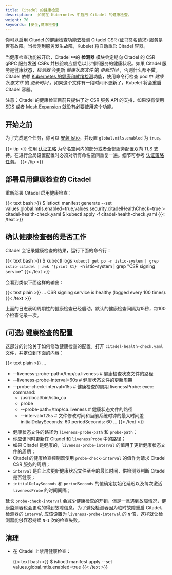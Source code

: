 ```yaml
---
title: Citadel 的健康检查
description:  如何在 Kubernetes 中启用 Citadel 的健康检查。
weight: 70
keywords: [安全,健康检查]
---
```


你可以启用 Citadel 的健康检查功能去检测 Citadel CSR (证书签名请求) 服务是否有故障。当检测到服务发生故障，Kubelet 将自动重启 Citadel 容器。

当健康检查功能被开启，Citadel 中的 **检测器** 模块会定期向 Citadel 的 CSR gRPC 服务发送 CSRs 并校验响应信息以此判断服务的健康状况。如果 Citadel 服务是健康状态，_检测器_ 会更新 _健康状态文件_ 的 _更新时间_ ，否则什么都不做。Citadel 依赖 [Kubernetes 的健康和就绪检测](https://kubernetes.io/docs/tasks/configure-pod-container/configure-liveness-readiness-probes/)功能，使用命令行检查 pod 中 _健康状态文件_ 的 _更新时间_ 。如果这个文件有一段时间不更新了，Kubelet 将会重启 Citadel 容器。

注意：Citadel 的健康检查目前只提供了对 CSR 服务 API 的支持，如果没有使用 [SDS](/zh/docs/tasks/security/auth-sds/) 或者 [Mesh Expansion](/zh/docs/examples/mesh-expansion/) 就没有必要使用这个功能。

## 开始之前

为了完成这个任务，你可以 [安装 Istio](/zh/docs/setup/install/operator/)，并设置 `global.mtls.enabled` 为 `true`。

{{< tip >}}
使用 [认证策略](/zh/docs/concepts/security/#authentication-policies) 为命名空间内的部分或者全部服务配置双向 TLS 支持。在进行全局设置配置时必须对所有命名空间重复一遍。细节可参考 [认证策略任务](/zh/docs/tasks/security/authn-policy/)。
{{< /tip >}}

## 部署启用健康检查的 Citadel

重新部署 Citadel 启用健康检查：

{{< text bash >}}
$ istioctl manifest generate --set values.global.mtls.enabled=true,values.security.citadelHealthCheck=true > citadel-health-check.yaml
$ kubectl apply -f citadel-health-check.yaml
{{< /text >}}

## 确认健康检查器的是否工作

Citadel 会记录健康检查的结果，运行下面的命令行：

{{< text bash >}}
$ kubectl logs `kubectl get po -n istio-system | grep istio-citadel | awk '{print $1}'` -n istio-system | grep "CSR signing service"
{{< /text >}}

会看到类似下面这样的输出：

{{< text plain >}}
... CSR signing service is healthy (logged every 100 times).
{{< /text >}}

上面的日志表明周期性的健康检查已经启动。默认的健康检查间隔为15秒，每100个检查记录一次。

## (可选) 健康检查的配置

这部分的讨论关于如何修改健康检查的配置。打开 `citadel-health-check.yaml` 文件，并定位到下面的内容：

{{< text plain >}}
...
  - --liveness-probe-path=/tmp/ca.liveness # 健康检查状态文件的路径
  - --liveness-probe-interval=60s # 健康状态文件的更新周期
  - --probe-check-interval=15s    # 健康检查的周期
livenessProbe:
  exec:
    command:
    - /usr/local/bin/istio_ca
    - probe
    - --probe-path=/tmp/ca.liveness # 健康状态文件的路径
    - --interval=125s               # 文件修改时间和当前系统时钟的最大时间差
  initialDelaySeconds: 60
  periodSeconds: 60
...
{{< /text >}}

* 健康状态文件的路径为 `liveness-probe-path` 和 `probe-path`；
* 你应该同时更新在 Citadel 和 `livenessProbe` 中的路径；
* 如果 Citadel 是健康的，`liveness-probe-interval` 的值用于更新健康状态文件的周期；
* Citadel 的健康检查控制器使用 `probe-check-interval` 的值作为请求 Citadel CSR 服务的周期；
* `interval` 是自上次更新健康状况文件至今的最长时间，供检测器判断 Citadel 是否健康；
* `initialDelaySeconds` 和 `periodSeconds` 的值确定初始化延迟以及每次激活 `livenessProbe` 的时间间隔；

延长 `probe-check-interval` 会减少健康检查的开销，但是一旦遇到故障情况，健康监测器也会更晚的得到故障信息。为了避免检测器因为临时故障重启 Citadel，检测器的 `interval` 应该设置为 `liveness-probe-interval` 的 `N` 倍，这样就让检测器能够容忍持续 `N-1` 次的检查失败。

## 清理

* 在 Citadel 上禁用健康检查：

    {{< text bash >}}
    $ istioctl manifest apply --set values.global.mtls.enabled=true
    {{< /text >}}

